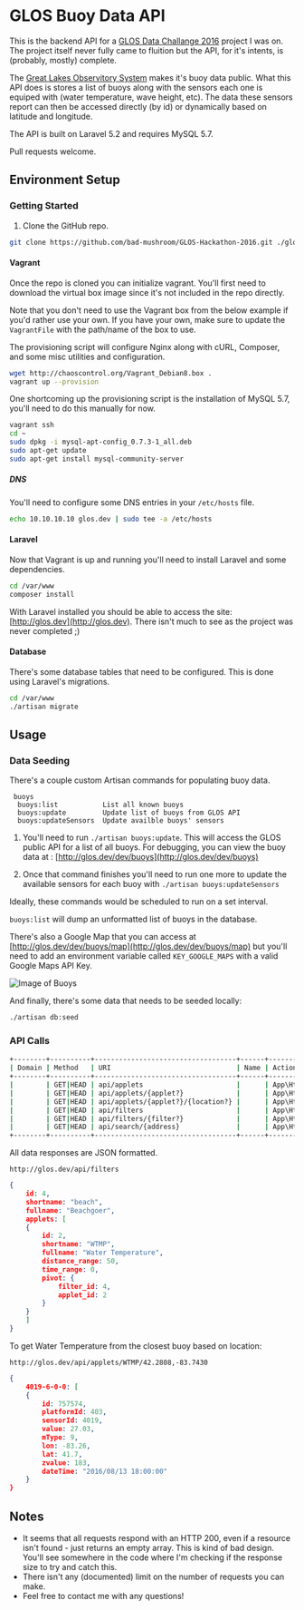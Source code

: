# GLOS Buoy Data API

This is the backend API for a [GLOS Data Challange 2016](https://www.challenge.gov/challenge/great-lakes-observing-system-data-challenge/) project I was on. The project itself never fully came to fluition but the API, for it's intents, is (probably, mostly) complete.

The  [Great Lakes Observitory System](http://www.glos.us) makes it's buoy data public. What this API does is stores a list of buoys along with the sensors each one is equiped with (water temperature, wave height, etc). The data these sensors report can then be accessed directly (by id) or dynamically based on latitude and longitude.

The API is built on Laravel 5.2 and requires MySQL 5.7.

Pull requests welcome.


## Environment Setup

### Getting Started

1. Clone the GitHub repo.

```bash
git clone https://github.com/bad-mushroom/GLOS-Hackathon-2016.git ./glos
```

#### Vagrant

Once the repo is cloned you can initialize vagrant. You'll first need to download the virtual box image since it's not included in the repo directly. 

Note that you don't need to use the Vagrant box from the below example if you'd rather use your own. If you have your own, make sure to update the `VagrantFile` with the path/name of the box to use.

The provisioning script will configure Nginx along with cURL, Composer, and some misc utilities and configuration.

```bash
wget http://chaoscontrol.org/Vagrant_Debian8.box .
vagrant up --provision
```

One shortcoming up the provisioning script is the installation of MySQL 5.7, you'll need to do this manually for now.

```bash
vagrant ssh
cd ~
sudo dpkg -i mysql-apt-config_0.7.3-1_all.deb
sudo apt-get update
sudo apt-get install mysql-community-server
```

##### DNS

You'll need to configure some DNS entries in your `/etc/hosts` file.

```bash
echo 10.10.10.10 glos.dev | sudo tee -a /etc/hosts
```


#### Laravel

Now that Vagrant is up and running you'll need to install Laravel and some dependencies.

```bash
cd /var/www
composer install
```

With Laravel installed you should be able to access the site: [http://glos.dev](http://glos.dev). There isn't much to see as the project was never completed ;)


#### Database

There's some database tables that need to be configured. This is done using Laravel's migrations.

```bash
cd /var/www
./artisan migrate
```

## Usage

### Data Seeding

There's a couple custom Artisan commands for populating buoy data. 

```
 buoys
  buoys:list           List all known buoys
  buoys:update         Update list of buoys from GLOS API
  buoys:updateSensors  Update availble buoys' sensors
```

1. You'll need to run `./artisan buoys:update`. This will access the GLOS public API for a list of all buoys. For debugging, you can view the buoy data at : [http://glos.dev/dev/buoys](http://glos.dev/dev/buoys)

2. Once that command finishes you'll need to run one more to update the available sensors for each buoy with `./artisan buoys:updateSensors`

Ideally, these commands would be scheduled to run on a set interval.

`buoys:list` will dump an unformatted list of buoys in the database.

There's also a Google Map that you can access at [http://glos.dev/dev/buoys/map](http://glos.dev/dev/buoys/map) but you'll need to add an environment variable called `KEY_GOOGLE_MAPS` with a valid Google Maps API Key.

![Image of Buoys](http://chaoscontrol.org/assets/images/Buoys.png)

And finally, there's some data that needs to be seeded locally:

```bash
./artisan db:seed
```


### API Calls

```bash
+--------+----------+-----------------------------------+------+--------------------------------------------------------+------------+
| Domain | Method   | URI                               | Name | Action                                                 | Middleware |
+--------+----------+-----------------------------------+------+--------------------------------------------------------+------------+
|        | GET|HEAD | api/applets                       |      | App\Http\Controllers\Api\Applets@index                 | web        |
|        | GET|HEAD | api/applets/{applet?}             |      | App\Http\Controllers\Api\Applets@show                  | web        |
|        | GET|HEAD | api/applets/{applet?}/{location?} |      | App\Http\Controllers\Api\Applets@show                  | web        |
|        | GET|HEAD | api/filters                       |      | App\Http\Controllers\Api\Filters@index                 | web        |
|        | GET|HEAD | api/filters/{filter?}             |      | App\Http\Controllers\Api\Filters@show                  | web        |
|        | GET|HEAD | api/search/{address}              |      | App\Http\Controllers\Api\Search@show                   | web        |
+--------+----------+-----------------------------------+------+--------------------------------------------------------+------------+

```

All data responses are JSON formatted.

`http://glos.dev/api/filters`

```json
{
    id: 4,
    shortname: "beach",
    fullname: "Beachgoer",
    applets: [
    {
        id: 2,
        shortname: "WTMP",
        fullname: "Water Temperature",
        distance_range: 50,
        time_range: 0,
        pivot: {
            filter_id: 4,
            applet_id: 2
        }
    }
    ]
}
```

To get Water Temperature from the closest buoy based on location:

`http://glos.dev/api/applets/WTMP/42.2808,-83.7430`

```json
{
    4019-6-0-0: [
    {
        id: 757574,
        platformId: 403,
        sensorId: 4019,
        value: 27.03,
        mType: 9,
        lon: -83.26,
        lat: 41.7,
        zvalue: 183,
        dateTime: "2016/08/13 18:00:00"
    }
}
```

## Notes

* It seems that all requests respond with an HTTP 200, even if a resource isn't found - just returns an empty array. This is kind of bad design. You'll see somewhere in the code where I'm checking if the response size to try and catch this.
* There isn't any (documented) limit on the number of requests you can make.
* Feel free to contact me with any questions!

